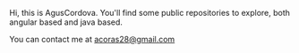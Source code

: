 Hi, this is AgusCordova. 
You'll find some public repositories to explore, both angular based and java based. 

You can contact me at acoras28@gmail.com
